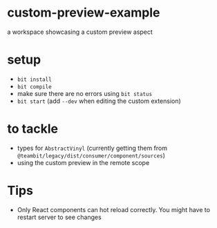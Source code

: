 # custom-preview-example

a workspace showcasing a custom preview aspect

# setup

- `bit install`
- `bit compile`
- make sure there are no errors using `bit status`
- `bit start` (add `--dev` when editing the custom extension)

# to tackle

- types for `AbstractVinyl` (currently getting them from `@teambit/legacy/dist/consumer/component/sources`)
- using the custom preview in the remote scope

# Tips

- Only React components can hot reload correctly. You might have to restart server to see changes
